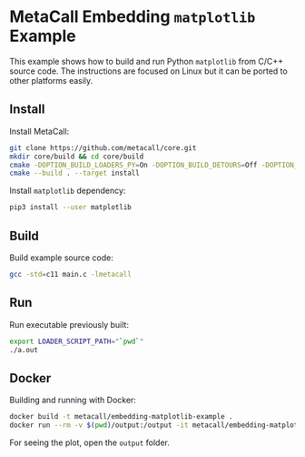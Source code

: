 # MetaCall Embedding `matplotlib` Example

This example shows how to build and run Python `matplotlib` from C/C++ source code. The instructions are focused on Linux but it can be ported to other platforms easily.

## Install

Install MetaCall:

```bash
git clone https://github.com/metacall/core.git
mkdir core/build && cd core/build
cmake -DOPTION_BUILD_LOADERS_PY=On -DOPTION_BUILD_DETOURS=Off -DOPTION_BUILD_SCRIPTS=Off -DOPTION_BUILD_TESTS=Off ..
cmake --build . --target install
```

Install `matplotlib` dependency:

```bash
pip3 install --user matplotlib
```

## Build

Build example source code:

```bash
gcc -std=c11 main.c -lmetacall
```

## Run

Run executable previously built:

```bash
export LOADER_SCRIPT_PATH="`pwd`"
./a.out
```

## Docker

Building and running with Docker:

```bash
docker build -t metacall/embedding-matplotlib-example .
docker run --rm -v $(pwd)/output:/output -it metacall/embedding-matplotlib-example ./a.out
```

For seeing the plot, open the `output` folder.
